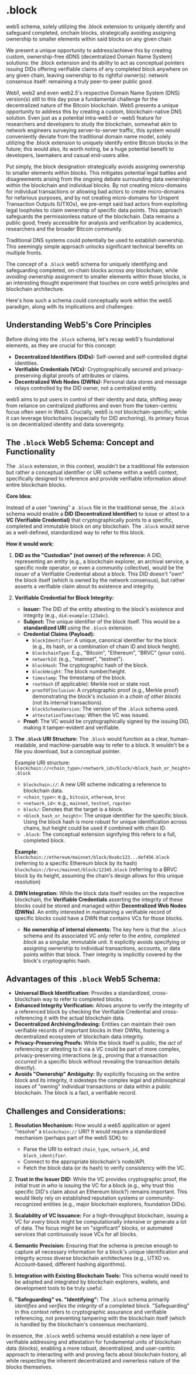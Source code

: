 # .block

web5 schema, solely utilizing the .block extension to uniquely identify and safeguard completed, onchain blocks, strategically avoiding assigning ownership to smaller elements within said blocks on any given chain

We present a unique opportunity to address/achieve this by creating custom, ownership-free dDNS (decentralized Domain Name System) solutions: the .block extension and its ability to act as conceptual pointers issuing DIDs offering verifiable claims of any completed block anywhere on any given chain, leaving ownership to its rightful owner(s): network consensus itself: remaining a truly peer-to-peer public good.

Web1, web2 and even web2.5's respective Domain Name System (DNS) version(s) still to this day pose a fundamental challenge for the decentralized nature of the Bitcoin blockchain.  Web5 presents a unique opportunity to address this by creating a custom, blockchain-native DNS solution. Even just as a potential intra-web3 or -web5 feature for researchers and developers to study the blockchain, somewhat akin to network engineers surveying server-to-server traffic, this system would conveniently deviate from the traditional domain name model, solely utilizing the .block extension to uniquely identify entire Bitcoin blocks in the future; this would also, its worth noting, be a huge potential benefit to developers, lawmakers and casual end-users alike.

Put simply, the block designation strategically avoids assigning ownership to smaller elements within blocks. This mitigates potential legal battles and disagreements arising from the ongoing debate surrounding data ownership within the blockchain and individual blocks. By not creating micro-domains for individual transactions or allowing bad actors to create micro-domains for nefarious purposes, and by not creating micro-domains for Unspent Transaction Outputs (UTXOs), we pre-empt said bad actors from exploiting legal loopholes to claim ownership of specific data points. This approach safeguards the permissionless nature of the blockchain. Data remains a public good, freely accessible for analysis and verification by academics, researchers and the broader Bitcoin community.

Traditional DNS systems could potentially be used to establish ownership. This seemingly simple approach unlocks significant technical benefits on multiple fronts.


The concept of a `.block` web5 schema for uniquely identifying and safeguarding completed, on-chain blocks across *any* blockchain, while *avoiding* ownership assignment to smaller elements within those blocks, is an interesting thought experiment that touches on core web5 principles and blockchain architecture.

Here's how such a schema could conceptually work within the web5 paradigm, along with its implications and challenges:

## Understanding Web5's Core Principles

Before diving into the `.block` schema, let's recap web5's foundational elements, as they are crucial for this concept:

* **Decentralized Identifiers (DIDs):** Self-owned and self-controlled digital identities.
* **Verifiable Credentials (VCs):** Cryptographically secured and privacy-preserving digital proofs of attributes or claims.
* **Decentralized Web Nodes (DWNs):** Personal data stores and message relays controlled by the DID owner, not a centralized entity.

web5 aims to put users in control of their identity and data, shifting away from reliance on centralized platforms and even from the token-centric focus often seen in Web3. Crucially, web5 is *not* blockchain-specific; while it can leverage blockchains (especially for DID anchoring), its primary focus is on decentralized identity and data sovereignty.

## The `.block` Web5 Schema: Concept and Functionality

The `.block` extension, in this context, wouldn't be a traditional file extension but rather a conceptual identifier or URI scheme within a web5 context, specifically designed to reference and provide verifiable information about entire blockchain blocks.

**Core Idea:**

Instead of a user "owning" a `.block` file in the traditional sense, the `.block` schema would enable a **DID (Decentralized Identifier)** to issue or attest to a **VC (Verifiable Credential)** that cryptographically points to a specific, completed and immutable block on *any* blockchain. The `.block` would serve as a well-defined, standardized way to refer to this block.

**How it would work:**

1.  **DID as the "Custodian" (not owner) of the reference:** A DID, representing an entity (e.g., a blockchain explorer, an archival service, a specific node operator, or even a community collective), would be the *issuer* of a Verifiable Credential about a block. This DID doesn't "own" the block itself (which is owned by the network consensus), but rather asserts a verifiable claim about its existence and integrity.

2.  **Verifiable Credential for Block Integrity:**
    * **Issuer:** The DID of the entity attesting to the block's existence and integrity (e.g., `did:example:123abc`).
    * **Subject:** The unique identifier of the block itself. This would be a **standardized URI** using the `.block` extension.
    * **Credential Claims (Payload):**
        * `blockIdentifier`: A unique, canonical identifier for the block (e.g., its hash, or a combination of chain ID and block height).
        * `blockchainType`: E.g., "Bitcoin", "Ethereum", "BRVC" (your coin).
        * `networkId`: (e.g., "mainnet", "testnet").
        * `blockHash`: The cryptographic hash of the block.
        * `blockHeight`: The block number/height.
        * `timestamp`: The timestamp of the block.
        * `rootHash` (if applicable): Merkle root or state root.
        * `proofOfInclusion`: A cryptographic proof (e.g., Merkle proof) demonstrating the block's inclusion in a *chain of other blocks* (not its internal transactions).
        * `blockSchemaVersion`: The version of the `.block` schema used.
        * `attestationTimestamp`: When the VC was issued.
    * **Proof:** The VC would be cryptographically signed by the issuing DID, making it tamper-evident and verifiable.

3.  **The `.block` URI Structure:**
    The `.block` would function as a clear, human-readable, and machine-parsable way to refer to a block. It wouldn't be a file you download, but a conceptual pointer.

    Example URI structure:
    `blockchain://<chain_type>/<network_id>/block/<block_hash_or_height>.block`

    * `blockchain://`: A new URI scheme indicating a reference to blockchain data.
    * `<chain_type>`: e.g., `bitcoin`, `ethereum`, `brvc`
    * `<network_id>`: e.g., `mainnet`, `testnet`, `ropsten`
    * `block/`: Denotes that the target is a block.
    * `<block_hash_or_height>`: The unique identifier for the specific block. Using the block hash is more robust for unique identification across chains, but height could be used if combined with chain ID.
    * `.block`: The conceptual extension signifying this refers to a full, completed block.

    **Example:**
    `blockchain://ethereum/mainnet/block/0xabc123...def456.block` (referring to a specific Ethereum block by its hash)
    `blockchain://brvc/mainnet/block/12345.block` (referring to a BRVC block by its height, assuming the chain's design allows for this unique resolution)

4.  **DWN Integration:**
    While the block data itself resides on the respective blockchain, the **Verifiable Credentials** asserting the integrity of these blocks could be stored and managed within **Decentralized Web Nodes (DWNs)**. An entity interested in maintaining a verifiable record of specific blocks could have a DWN that contains VCs for those blocks.

    * **No ownership of internal elements:** The key here is that the `.block` schema and its associated VC *only* refer to the *entire, completed block* as a singular, immutable unit. It explicitly avoids specifying or assigning ownership to individual transactions, accounts, or data points *within* that block. Their integrity is implicitly covered by the block's cryptographic hash.

## Advantages of this `.block` Web5 Schema:

* **Universal Block Identification:** Provides a standardized, cross-blockchain way to refer to completed blocks.
* **Enhanced Integrity Verification:** Allows anyone to verify the integrity of a referenced block by checking the Verifiable Credential and cross-referencing it with the actual blockchain data.
* **Decentralized Archiving/Indexing:** Entities can maintain their own verifiable records of important blocks in their DWNs, fostering a decentralized ecosystem of blockchain data integrity.
* **Privacy-Preserving Proofs:** While the block itself is public, the *act* of referencing or attesting to it via a VC could be part of more complex, privacy-preserving interactions (e.g., proving that a transaction *occurred* in a specific block without revealing the transaction details directly).
* **Avoids "Ownership" Ambiguity:** By explicitly focusing on the entire block and its integrity, it sidesteps the complex legal and philosophical issues of "owning" individual transactions or data within a public blockchain. The block is a fact, a verifiable record.

## Challenges and Considerations:

1.  **Resolution Mechanism:** How would a web5 application or agent "resolve" a `blockchain://` URI? It would require a standardized mechanism (perhaps part of the web5 SDK) to:
    * Parse the URI to extract `chain_type`, `network_id`, and `block_identifier`.
    * Connect to the appropriate blockchain's node/API.
    * Fetch the block data (or its hash) to verify consistency with the VC.

2.  **Trust in the Issuer DID:** While the VC provides cryptographic proof, the initial trust in *who* is issuing the VC for a block (e.g., why trust this specific DID's claim about an Ethereum block?) remains important. This would likely rely on established reputation systems or community-recognized entities (e.g., major blockchain explorers, foundation DIDs).

3.  **Scalability of VC Issuance:** For a high-throughput blockchain, issuing a VC for *every* block might be computationally intensive or generate a lot of data. The focus might be on "significant" blocks, or automated services that continuously issue VCs for all blocks.

4.  **Semantic Precision:** Ensuring that the schema is precise enough to capture all necessary information for a block's unique identification and integrity across diverse blockchain architectures (e.g., UTXO vs. Account-based, different hashing algorithms).

5.  **Integration with Existing Blockchain Tools:** This schema would need to be adopted and integrated by blockchain explorers, wallets, and development tools to be truly useful.

6.  **"Safeguarding" vs. "Identifying":** The `.block` schema primarily *identifies* and *verifies the integrity* of a completed block. "Safeguarding" in this context refers to cryptographic assurance and verifiable referencing, not preventing tampering with the blockchain itself (which is handled by the blockchain's consensus mechanism).

In essence, the `.block` web5 schema would establish a new layer of verifiable addressing and attestation for fundamental units of blockchain data (blocks), enabling a more robust, decentralized, and user-centric approach to interacting with and proving facts about blockchain history, all while respecting the inherent decentralized and ownerless nature of the blocks themselves.
